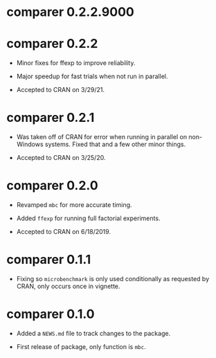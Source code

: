 # comparer 0.2.2.9000

# comparer 0.2.2

* Minor fixes for ffexp to improve reliability.

* Major speedup for fast trials when not run in parallel.

* Accepted to CRAN on 3/29/21.

# comparer 0.2.1

* Was taken off of CRAN for error when running in parallel on non-Windows
systems. Fixed that and a few other minor things.

* Accepted to CRAN on 3/25/20.

# comparer 0.2.0

* Revamped `mbc` for more accurate timing.

* Added `ffexp` for running full factorial experiments.

* Accepted to CRAN on 6/18/2019.

# comparer 0.1.1

* Fixing so `microbenchmark` is only used conditionally as requested by CRAN, only occurs once in vignette.

# comparer 0.1.0

* Added a `NEWS.md` file to track changes to the package.

* First release of package, only function is `mbc`.

